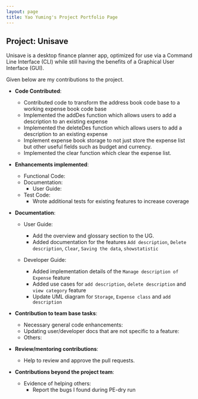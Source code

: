 ```yaml
---
layout: page
title: Yao Yuming's Project Portfolio Page
---
```


## Project: Unisave
Unisave is a desktop finance planner app, optimized for use via a Command Line Interface (CLI) while still having
the benefits of a Graphical User Interface (GUI).


Given below are my contributions to the project.

* **Code Contributed**:
    * Contributed code to transform the address book code base to a working expense book code base
    * Implemented the addDes function which allows users to add a description to an existing expense
    * Implemented the deleteDes function which allows users to add a description to an existing expense
    * Implement expense book storage to not just store the expense list but other useful fields such as budget and currency.
    * Implemented the clear function which clear the expense list.
    
* **Enhancements implemented**:
    * Functional Code:
    * Documentation:
       * User Guide:
    * Test Code:
       * Wrote additional tests for existing features to increase coverage 

* **Documentation**:
    * User Guide:
       * Add the overview and glossary section to the UG.
       * Added documentation for the features `Add description`, `Delete description`, `Clear`, `Saving the data`, `showstatistic`
       
    * Developer Guide:
       * Added implementation details of the `Manage description of Expense` feature
       * Added use cases for `add description`, `delete description` and `view category` feature
       * Update UML diagram for `Storage`, `Expense class` and `add description` 
       
* **Contribution to team base tasks**:
    * Necessary general code enhancements:
    * Updating user/developer docs that are not specific to a feature:
    * Others:
       
* **Review/mentoring contributions**:
   * Help to review and approve the pull requests. 
  
* **Contributions beyond the project team**:
   * Evidence of helping others:
       * Report the bugs I found during PE-dry run

